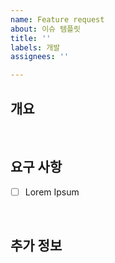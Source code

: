```yaml
---
name: Feature request
about: 이슈 템플릿
title: ''
labels: 개발
assignees: ''

---
```


## 개요

<!-- 이슈에 대한 간단한 설명을 작성해 주세요. -->

<br/>

## 요구 사항

- [ ] Lorem Ipsum
<!-- 필요한 개발 사항을 추가해주세요. -->

<br/>

## 추가 정보

<!-- 그 외 추가 정보가 있다면 작성해 주세요. -->

<br/>
